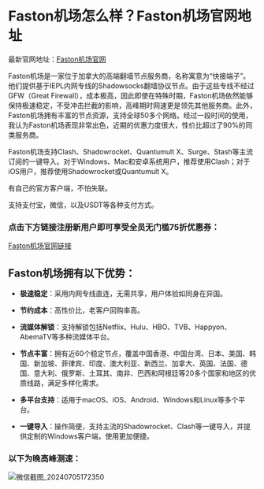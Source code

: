 # Faston机场怎么样？Faston机场官网地址 

最新官网地址：[Faston机场官网](https://portal.link-fst.com/#/register?code=hg7Xtuoe)

Faston机场是一家位于加拿大的高端翻墙节点服务商，名称寓意为“快接端子”。他们提供基于IEPL内网专线的Shadowsocks翻墙协议节点。由于这些专线不经过GFW（Great Firewall），成本极高，因此即使在特殊时期，Faston机场依然能够保持极速稳定，不受冲击拦截的影响，高峰期时网速更是领先其他服务商。此外，Faston机场拥有丰富的节点资源，支持全球50多个网络。经过一段时间的使用，我认为Faston机场表现非常出色，近期的优惠力度很大，性价比超过了90%的同类服务商。

Faston机场支持Clash、Shadowrocket、Quantumult X、Surge、Stash等主流订阅的一键导入。对于Windows、Mac和安卓系统用户，推荐使用Clash；对于iOS用户，推荐使用Shadowrocket或Quantumult X。

有自己的官方客户端，不怕失联。

支持支付宝，微信，以及USDT等各种支付方式。

### 点击下方链接注册新用户即可享受全员无门槛75折优惠券：

[Faston机场官网链接](https://portal.link-fst.com/#/register?code=hg7Xtuoe)

## Faston机场拥有以下优势：

- **极速稳定**：采用内网专线直连，无需共享，用户体验如同身在异国。

- **节约成本**：高性价比，老客户回购率高。

- **流媒体解锁**：支持解锁包括Netflix、Hulu、HBO、TVB、Happyon、AbemaTV等多种流媒体平台。

- **节点丰富**：拥有近60个稳定节点，覆盖中国香港、中国台湾、日本、美国、韩国、新加坡、菲律宾、印度、澳大利亚、新西兰、加拿大、英国、法国、德国、意大利、俄罗斯、土耳其、南非、巴西和阿根廷等20多个国家和地区的优质线路，满足多样化需求。

- **多平台支持**：适用于macOS、iOS、Android、Windows和Linux等多个平台。

- **一键导入**：操作简便，支持主流的Shadowrocket、Clash等一键导入，并提供定制的Windows客户端，使用更加便捷。

### 以下为晚高峰测速：

![微信截图_20240705172350](https://github.com/LisaLee938/Faston/assets/141218461/8ec21b53-71c4-440a-aa9c-c0646cb3920e)
